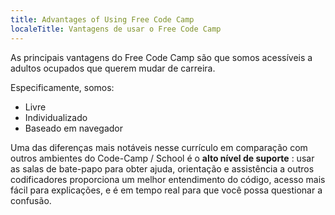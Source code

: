 ```yaml
---
title: Advantages of Using Free Code Camp
localeTitle: Vantagens de usar o Free Code Camp
---
```

As principais vantagens do Free Code Camp são que somos acessíveis a adultos ocupados que querem mudar de carreira.

Especificamente, somos:

*   Livre
*   Individualizado
*   Baseado em navegador

Uma das diferenças mais notáveis ​​nesse currículo em comparação com outros ambientes do Code-Camp / School é o **alto nível de suporte** : usar as salas de bate-papo para obter ajuda, orientação e assistência a outros codificadores proporciona um melhor entendimento do código, acesso mais fácil para explicações, e é em tempo real para que você possa questionar a confusão.